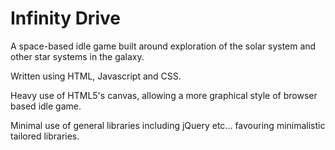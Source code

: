 # Infinity Drive

A space-based idle game built around exploration of the solar system and other star systems in the galaxy.

Written using HTML, Javascript and CSS. 

Heavy use of HTML5's canvas, allowing a more graphical style of browser based idle game.

Minimal use of general libraries including jQuery etc... favouring minimalistic tailored libraries.
